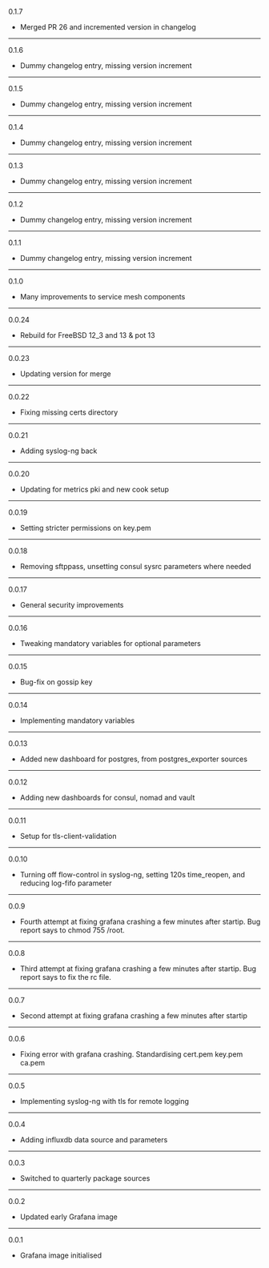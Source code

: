 0.1.7

* Merged PR 26 and incremented version in changelog

---

0.1.6

* Dummy changelog entry, missing version increment

---

0.1.5

* Dummy changelog entry, missing version increment

---

0.1.4

* Dummy changelog entry, missing version increment

---

0.1.3

* Dummy changelog entry, missing version increment

---

0.1.2

* Dummy changelog entry, missing version increment

---

0.1.1

* Dummy changelog entry, missing version increment

---

0.1.0

* Many improvements to service mesh components

---

0.0.24

* Rebuild for FreeBSD 12_3 and 13 & pot 13

---

0.0.23

* Updating version for merge

---

0.0.22

* Fixing missing certs directory

---

0.0.21

* Adding syslog-ng back

---

0.0.20

* Updating for metrics pki and new cook setup

---

0.0.19

* Setting stricter permissions on key.pem

---

0.0.18

* Removing sftppass, unsetting consul sysrc parameters where needed

---

0.0.17

* General security improvements

---

0.0.16

* Tweaking mandatory variables for optional parameters

---

0.0.15

* Bug-fix on gossip key

---

0.0.14

* Implementing mandatory variables

---

0.0.13

* Added new dashboard for postgres, from postgres_exporter sources

---

0.0.12

* Adding new dashboards for consul, nomad and vault 

---

0.0.11

* Setup for tls-client-validation

---

0.0.10

* Turning off flow-control in syslog-ng, setting 120s time_reopen, and reducing log-fifo parameter

---

0.0.9

* Fourth attempt at fixing grafana crashing a few minutes after startip. Bug report says to chmod 755 /root.

---

0.0.8

* Third attempt at fixing grafana crashing a few minutes after startip. Bug report says to fix the rc file.

---

0.0.7

* Second attempt at fixing grafana crashing a few minutes after startip

---

0.0.6

* Fixing error with grafana crashing. Standardising cert.pem key.pem ca.pem

---

0.0.5

* Implementing syslog-ng with tls for remote logging

---

0.0.4

* Adding influxdb data source and parameters

---

0.0.3

* Switched to quarterly package sources

---

0.0.2

* Updated early Grafana image

---

0.0.1

* Grafana image initialised

